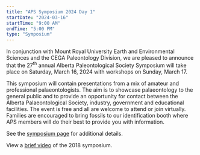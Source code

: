 ```yaml
---
title: "APS Symposium 2024 Day 1"
startDate: "2024-03-16"
startTime: "9:00 AM"
endTime: "5:00 PM"
type: "Symposium"
---
```


In conjunction with Mount Royal University Earth and Environmental
Sciences and the CEGA Paleontology Division, we are pleased to announce
that the 27<sup>th</sup> annual Alberta Paleontological Society Symposium
will take place on Saturday, March 16, 2024 with workshops on Sunday, March 17.

This symposium will contain presentations from a mix of amateur and
professional palaeontologists. The aim is to showcase palaeontology to
the general public and to provide an opportunity for contact between the
Alberta Palaeontological Society, industry, government and educational
facilities. The event is free and all are welcome to attend or join
virtually. Families are encouraged to bring fossils to our
identification booth where APS members will do their best to provide you
with information.

See the [symposium page](/events/symposium) for additional details.

View a <a href="https://youtu.be/neXG3Y0q-O8">brief video</a> of the 2018
symposium.
